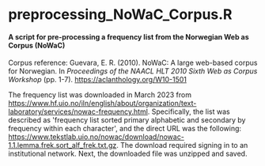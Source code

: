 # preprocessing_NoWaC_Corpus.R

#### A script for pre-processing a frequency list from the Norwegian Web as Corpus (NoWaC)

Corpus reference: Guevara, E. R. (2010). NoWaC: A large web-based corpus for Norwegian. In *Proceedings of the NAACL HLT 2010 Sixth Web as Corpus Workshop* (pp. 1-7). https://aclanthology.org/W10-1501

The frequency list was downloaded in March 2023 from https://www.hf.uio.no/iln/english/about/organization/text-laboratory/services/nowac-frequency.html. Specifically, the list was described as 'frequency list sorted primary alphabetic and secondary by frequency within each character', and the direct URL was the following: https://www.tekstlab.uio.no/nowac/download/nowac-1.1.lemma.frek.sort_alf_frek.txt.gz. The download required signing in to an institutional network. Next, the downloaded file was unzipped and saved.

